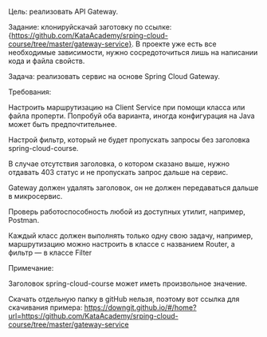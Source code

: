 Цель: реализовать API Gateway.

Задание: клонируйскачай заготовку по ссылке: {https://github.com/KataAcademy/srping-cloud-course/tree/master/gateway-service}. В проекте уже есть все необходимые зависимости, нужно сосредоточиться лишь на написании кода и файла свойств.

Задача: реализовать сервис на основе Spring Cloud Gateway.

Требования:

Настроить маршрутизацию на Client Service при помощи класса или файла проперти. Попробуй оба варианта, иногда конфигурация на Java может быть предпочтительнее.

Настрой фильтр, который не будет пропускать запросы без заголовка spring-cloud-course.

В случае отсутствия заголовка, о котором сказано выше, нужно отдавать 403 статус и не пропускать запрос дальше на сервис.

Gateway должен удалять заголовок, он не должен передаваться дальше в микросервис.

Проверь работоспособность любой из доступных утилит, например, Postman.

Каждый класс должен выполнять только одну свою задачу, например, маршрутизацию можно настроить в классе с названием Router, а фильтр — в классе Filter

 Примечание:

Заголовок spring-cloud-course может иметь произвольное значение.


Скачать отдельную папку в gitHub нельзя, поэтому вот ссылка для скачивания примера:
https://downgit.github.io/#/home?url=https://github.com/KataAcademy/srping-cloud-course/tree/master/gateway-service
